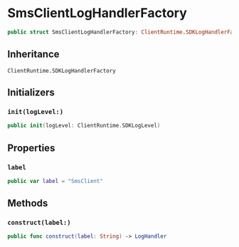 # SmsClientLogHandlerFactory

``` swift
public struct SmsClientLogHandlerFactory: ClientRuntime.SDKLogHandlerFactory 
```

## Inheritance

`ClientRuntime.SDKLogHandlerFactory`

## Initializers

### `init(logLevel:)`

``` swift
public init(logLevel: ClientRuntime.SDKLogLevel) 
```

## Properties

### `label`

``` swift
public var label = "SmsClient"
```

## Methods

### `construct(label:)`

``` swift
public func construct(label: String) -> LogHandler 
```
